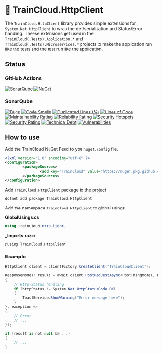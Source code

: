 # 🚆 TrainCloud.HttpClient

The `TrainCloud.HttpClient` library provides simple extensions for `System.Net.HttpClient` to wrap the de-/serialization and Status/Error handling.
Theese extensions get used in the `TrainCloud(.Tests).Application.*` and `TrainCloud(.Tests).Microservices.*` projects to make the application run like the tests and the test run like the application.

## Status

### GitHub Actions
[![SonarQube](https://github.com/traincloud-net/TrainCloud.HttpClient/actions/workflows/sonarqube.yml/badge.svg)](https://github.com/traincloud-net/TrainCloud.HttpClient/actions/workflows/sonarqube.yml) 
[![NuGet](https://github.com/traincloud-net/TrainCloud.HttpClient/actions/workflows/nuget.yml/badge.svg)](https://github.com/traincloud-net/TrainCloud.HttpClient/actions/workflows/nuget.yml) 

### SonarQube
[![Bugs](https://sonarqube.traincloud.net/api/project_badges/measure?project=TrainCloud.HttpClient&metric=bugs&token=sqb_2a3368bc906f3ad06a68c26889bb616d1fa59a97)](https://sonarqube.traincloud.net/dashboard?id=TrainCloud.HttpClient) 
[![Code Smells](https://sonarqube.traincloud.net/api/project_badges/measure?project=TrainCloud.HttpClient&metric=code_smells&token=sqb_2a3368bc906f3ad06a68c26889bb616d1fa59a97)](https://sonarqube.traincloud.net/dashboard?id=TrainCloud.HttpClient) 
[![Duplicated Lines (%)](https://sonarqube.traincloud.net/api/project_badges/measure?project=TrainCloud.HttpClient&metric=duplicated_lines_density&token=sqb_2a3368bc906f3ad06a68c26889bb616d1fa59a97)](https://sonarqube.traincloud.net/dashboard?id=TrainCloud.HttpClient) 
[![Lines of Code](https://sonarqube.traincloud.net/api/project_badges/measure?project=TrainCloud.HttpClient&metric=ncloc&token=sqb_2a3368bc906f3ad06a68c26889bb616d1fa59a97)](https://sonarqube.traincloud.net/dashboard?id=TrainCloud.HttpClient) 
[![Maintainability Rating](https://sonarqube.traincloud.net/api/project_badges/measure?project=TrainCloud.HttpClient&metric=sqale_rating&token=sqb_2a3368bc906f3ad06a68c26889bb616d1fa59a97)](https://sonarqube.traincloud.net/dashboard?id=TrainCloud.HttpClient) 
[![Reliability Rating](https://sonarqube.traincloud.net/api/project_badges/measure?project=TrainCloud.HttpClient&metric=reliability_rating&token=sqb_2a3368bc906f3ad06a68c26889bb616d1fa59a97)](https://sonarqube.traincloud.net/dashboard?id=TrainCloud.HttpClient) 
[![Security Hotspots](https://sonarqube.traincloud.net/api/project_badges/measure?project=TrainCloud.HttpClient&metric=security_hotspots&token=sqb_2a3368bc906f3ad06a68c26889bb616d1fa59a97)](https://sonarqube.traincloud.net/dashboard?id=TrainCloud.HttpClient) 
[![Security Rating](https://sonarqube.traincloud.net/api/project_badges/measure?project=TrainCloud.HttpClient&metric=security_rating&token=sqb_2a3368bc906f3ad06a68c26889bb616d1fa59a97)](https://sonarqube.traincloud.net/dashboard?id=TrainCloud.HttpClient) 
[![Technical Debt](https://sonarqube.traincloud.net/api/project_badges/measure?project=TrainCloud.HttpClient&metric=sqale_index&token=sqb_2a3368bc906f3ad06a68c26889bb616d1fa59a97)](https://sonarqube.traincloud.net/dashboard?id=TrainCloud.HttpClient) 
[![Vulnerabilities](https://sonarqube.traincloud.net/api/project_badges/measure?project=TrainCloud.HttpClient&metric=vulnerabilities&token=sqb_2a3368bc906f3ad06a68c26889bb616d1fa59a97)](https://sonarqube.traincloud.net/dashboard?id=TrainCloud.HttpClient)

## How to use

Add the TrainCloud NuGet Feed to you `nuget.config` file.

```xml
<?xml version="1.0" encoding="utf-8" ?>
<configuration>
		<packageSources>
				<add key="TrainCloud" value="https://nuget.pkg.github.com/traincloud-net/index.json" />
		</packageSources>
</configuration>
```

Add `TrainCloud.HttpClient` package to the project

```bash
dotnet add package TrainCloud.HttpClient
```

Add the namespace `TrainCloud.HttpClient` to global usings

**GlobalUsings.cs**
```csharp
using TrainCloud.HttpClient;
```

**_Imports.razor**
```razor
@using TrainCloud.HttpClient
```

### Example
```csharp
HttpClient client = ClientFactory.CreateClient("TrainCloudClient");

ResponseModel? result = await client.PostRequestAsync<PostThingModel, ResponseModel>("/Route", validModel, httpStatus =>
{
    // Http-Status handling
    if (httpStatus != System.Net.HttpStatusCode.OK)
    {
        ToastService.ShowWarning("Error message here");
    }
}, exception =>
{
    // Error
    // ...
});

if (result is not null && ...)
{
    // ...
}
```